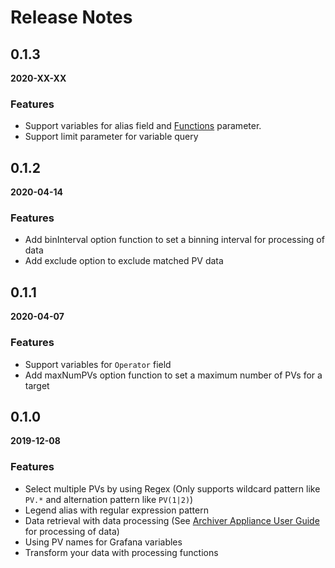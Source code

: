 # Release Notes
## 0.1.3

**2020-XX-XX**

### Features
- Support variables for alias field and [Functions](functions) parameter.
- Support limit parameter for variable query

## 0.1.2

**2020-04-14**

### Features
- Add binInterval option function to set a binning interval for processing of data
- Add exclude option to exclude matched PV data

## 0.1.1

**2020-04-07**

### Features
- Support variables for `Operator` field
- Add maxNumPVs option function to set a maximum number of PVs for a target

## 0.1.0

**2019-12-08**

### Features
- Select multiple PVs by using Regex (Only supports wildcard pattern like `PV.*` and alternation pattern like `PV(1|2)`)
- Legend alias with regular expression pattern
- Data retrieval with data processing (See [Archiver Appliance User Guide](https://slacmshankar.github.io/epicsarchiver_docs/userguide.htm) for processing of data)
- Using PV names for Grafana variables
- Transform your data with processing functions
